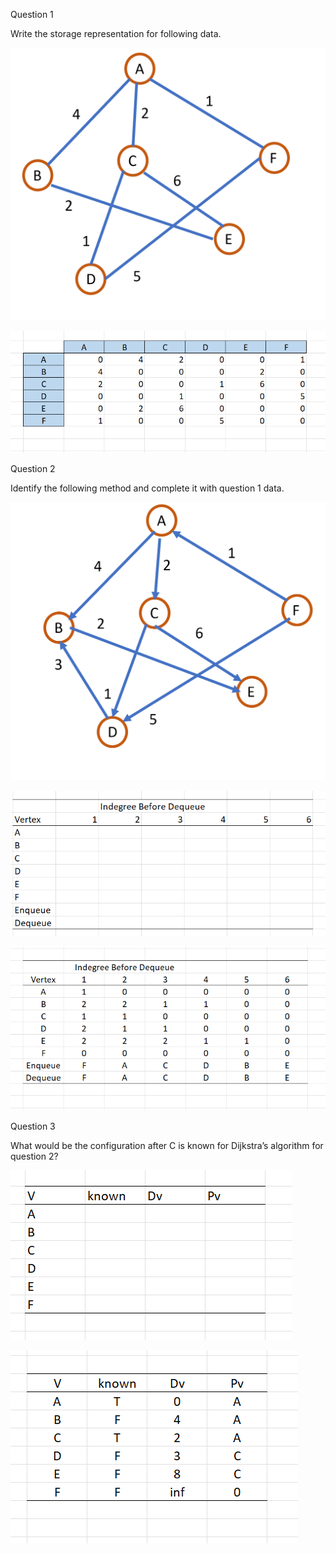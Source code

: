 


Question 1

Write the storage representation for following data.

![Q1](Question1a.png)

![Q3](Question1canswer.png)




Question 2

Identify the following method and complete it with question 1 data.

![Q1](Question1d.png)

![Q2](Question2a.png)

![Q3](Question2answer.png)

Question 3

What would be the configuration after C is known for Dijkstra’s algorithm for question 2?


![Q3](Question3a.png)

![Q3](Question3banswer.png)


